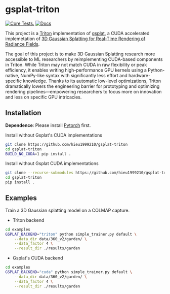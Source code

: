 # gsplat-triton

[![Core Tests.](https://github.com/hieu1999210/gsplat-triton/actions/workflows/core_tests.yml/badge.svg?branch=main)](https://github.com/hieu1999210/gsplat-triton/actions/workflows/core_tests.yml)
[![Docs](https://github.com/hieu1999210/gsplat-triton/actions/workflows/doc.yml/badge.svg?branch=main)](https://github.com/hieu1999210/gsplat-triton/actions/workflows/doc.yml)


This project is a [Triton](https://triton-lang.org/main/index.html) implementation of [gsplat](http://www.gsplat.studio/), a CUDA accelerated implemetation of [3D Gaussian Splatting for Real-Time Rendering of Radiance Fields](https://repo-sam.inria.fr/fungraph/3d-gaussian-splatting/). 

The goal of this project is to make 3D Gaussian Splatting research more accessible to ML researchers by reimplementing CUDA-based components in Triton. While Triton may not match CUDA in raw flexibility or peak efficiency, it enables writing high-performance GPU kernels using a Python-native, NumPy-like syntax with significantly less effort and hardware-specific knowledge. Thanks to its automatic low-level optimizations, Triton dramatically lowers the engineering barrier for prototyping and optimizing rendering pipelines—empowering researchers to focus more on innovation and less on specific GPU intricacies.

## Installation

**Dependence**: Please install [Pytorch](https://pytorch.org/get-started/locally/) first.

Install without Gsplat's CUDA implementations

```bash
git clone https://github.com/hieu1999210/gsplat-triton
cd gsplat-triton
BUILD_NO_CUDA=1 pip install .
```

Install without Gsplat CUDA implementations

```bash
git clone --recurse-submodules https://github.com/hieu1999210/gsplat-triton
cd gsplat-triton
pip install .
```

## Examples

Train a 3D Gaussian splatting model on a COLMAP capture.


- Triton backend
```bash
cd examples
GSPLAT_BACKEND="triton" python simple_trainer.py default \
    --data_dir data/360_v2/garden/ \
    --data_factor 4 \
    --result_dir ./results/garden
```
- Gsplat's CUDA backend
```bash
cd examples
GSPLAT_BACKEND="cuda" python simple_trainer.py default \
    --data_dir data/360_v2/garden/ \
    --data_factor 4 \
    --result_dir ./results/garden
```

